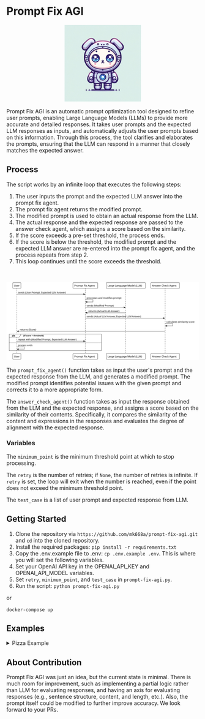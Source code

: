 # Prompt Fix AGI

<p align="center">
  <img width="200" height="200" alt="cuddlebot" src="./cuddlebot.webp">
</p>

Prompt Fix AGI is an automatic prompt optimization tool designed to refine user prompts, enabling Large Language Models (LLMs) to provide more accurate and detailed responses. It takes user prompts and the expected LLM responses as inputs, and automatically adjusts the user prompts based on this information. Through this process, the tool clarifies and elaborates the prompts, ensuring that the LLM can respond in a manner that closely matches the expected answer.

## Process

The script works by an infinite loop that executes the following steps:

1. The user inputs the prompt and the expected LLM answer into the prompt fix agent.
2. The prompt fix agent returns the modified prompt.
3. The modified prompt is used to obtain an actual response from the LLM.
4. The actual response and the expected response are passed to the answer check agent, which assigns a score based on the similarity.
5. If the score exceeds a pre-set threshold, the process ends.
6. If the score is below the threshold, the modified prompt and the expected LLM answer are re-entered into the prompt fix agent, and the process repeats from step 2.
7. This loop continues until the score exceeds the threshold.
</br>

![uml](./diagram.svg)

The `prompt_fix_agent()` function takes as input the user's prompt and the expected response from the LLM, and generates a modified prompt. The modified prompt identifies potential issues with the given prompt and corrects it to a more appropriate form.

The `answer_check_agent()` function takes as input the response obtained from the LLM and the expected response, and assigns a score based on the similarity of their contents. Specifically, it compares the similarity of the content and expressions in the responses and evaluates the degree of alignment with the expected response.

### Variables

The `minimum_point` is the minimum threshold point at which to stop processing.

The `retry` is the number of retries; if `None`, the number of retries is infinite. If `retry` is set, the loop will exit when the number is reached, even if the point does not exceed the minimum threshold point.

The `test_case` is a list of user prompt and expected response from LLM.

## Getting Started

1. Clone the repository via `https://github.com/mk668a/prompt-fix-agi.git` and `cd` into the cloned repository.
2. Install the required packages: `pip install -r requirements.txt`
3. Copy the .env.example file to .env: `cp .env.example .env`. This is where you will set the following variables.
4. Set your OpenAI API key in the OPENAI_API_KEY and OPENAI_API_MODEL variables.
5. Set `retry`, `minimum_point`, and `test_case` in `prompt-fix-agi.py`.
6. Run the script: `python prompt-fix-agi.py`

or

```shell
docker-compose up
```

## Examples

<details>
  <summary>Pizza Example</summary>
In the following example, ideal_answer is a list of pizza ingredients. Since the question prompt is "what is pizza.", the LLM will not give an answer like ideal_answer. So, the prompt is automatically modified to get an answer similar to ideal_answer.

```
Start.

[prompt]
what is pizza.

[ideal_answer]

- 500g of strong flour
- 200ml of water
- 1 teaspoon of salt
- 1 teaspoon of dry yeast
- 2 tablespoons of olive oil.

------------------ loop 1 ------------------

[prompt_fix_agent fixed prompt]
what is pizza.
↓
Write down the necessary ingredients and measurements needed to make a basic pizza dough.

[llm answer]
To make a basic pizza dough, you will need the following ingredients and measurements:

- 2 ½ cups (300g) all-purpose flour
- 1 teaspoon (5g) granulated sugar
- 2 ¼ teaspoons (7g) active dry yeast
- 1 cup (240ml) warm water
- 2 tablespoons (30ml) olive oil
- 1 teaspoon (5g) salt

These measurements will yield approximately two medium-sized pizza crusts.

【point: 4.0】

------------------ loop 2 ------------------

[prompt_fix_agent fixed prompt]
Write down the necessary ingredients and measurements needed to make a basic pizza dough.
↓
Write down the necessary ingredients and their specific measurements needed to make a basic pizza dough. Be sure to include the quantities of each ingredient required.

[llm answer]
To make a basic pizza dough, you will need the following ingredients with their corresponding measurements:

- 2 ¼ cups (280 grams) of all-purpose flour
- 1 teaspoon of instant yeast
- ½ teaspoon of salt
- 1 teaspoon of sugar
- ¾ cup (180 milliliters) of warm water
- 2 tablespoons of olive oil

Please note that these measurements yield approximately two medium-sized pizza doughs.

【point: 6.0】

------------------ loop 3 ------------------

[prompt_fix_agent fixed prompt]
Write down the necessary ingredients and their specific measurements needed to make a basic pizza dough. Be sure to include the quantities of each ingredient required.
↓
List the specific quantities of each ingredient required to make a basic pizza dough. Include 500g of strong flour, 200ml of water, 1 teaspoon of salt, 1 teaspoon of dry yeast, and 2 tablespoons of olive oil.

[llm answer]
To make a basic pizza dough, you will need the following specific quantities of each ingredient:

- 500g of strong flour
- 200ml of water
- 1 teaspoon of salt
- 1 teaspoon of dry yeast
- 2 tablespoons of olive oil

【point: 10.0】

Done.

```

</details>

## About Contribution

Prompt Fix AGI was just an idea, but the current state is minimal.
There is much room for improvement, such as implementing a partial logic rather than LLM for evaluating responses, and having an axis for evaluating responses (e.g., sentence structure, content, and length, etc.).
Also, the prompt itself could be modified to further improve accuracy.
We look forward to your PRs.
